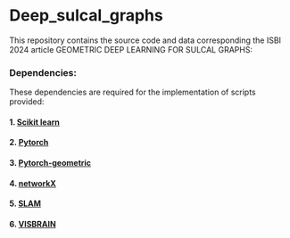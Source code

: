 # Deep_sulcal_graphs

This repository contains the source code and data corresponding the ISBI 2024 article GEOMETRIC DEEP LEARNING FOR SULCAL GRAPHS:


### Dependencies:

These dependencies are required for the implementation of scripts provided:

#### 1. [Scikit learn](https://scikit-learn.org/stable/)
#### 2. [Pytorch](https://pytorch.org/)
#### 3. [Pytorch-geometric](https://pytorch-geometric.readthedocs.io/en/latest/)
#### 4. [networkX](https://networkx.org/)
#### 5. [SLAM](https://github.com/gauzias/slam)
#### 6. [VISBRAIN](https://github.com/EtienneCmb/visbrain)

